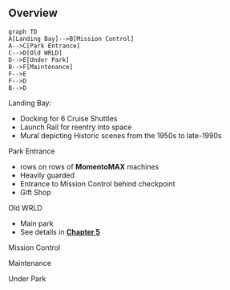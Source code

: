 ## Overview

```mermaid
graph TD
A[Landing Bay]-->B[Mission Control]
A-->C[Park Entrance]
C-->D[Old WRLD]
D-->E[Under Park]
B-->F[Maintenance]
F-->E
F-->D
B-->D

```

Landing Bay:

* Docking for 6 Cruise Shuttles
* Launch Rail for reentry into space
* Mural depicting Historic scenes from the 1950s to late-1990s

Park Entrance

* rows on rows of **MomentoMAX** machines
* Heavily guarded
* Entrance to Mission Control behind checkpoint
* Gift Shop

Old WRLD

* Main park
* See details in **<u>Chapter 5</u>**

Mission Control



Maintenance

Under Park